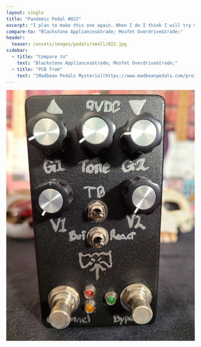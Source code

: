 ```yaml
---
layout: single
title: "Pandemic Pedal #022"
excerpt: "I plan to make this one again. When I do I think I will try making my own board ot use vero as I want to use all 9mm plastic pots so that It will take up less space and I can put some real art on it. Great gain pedal."
compare-to: "Blackstone Appliances&trade; Mosfet Overdrive&trade;"
header:
  teaser: /assets/images/pedals/small/022.jpg
sidebar:
  - title: "Compare to"
    text: "Blackstone Appliances&trade; Mosfet Overdrive&trade;"
  - title: "PCB from"
    text: "[Madbean Pedals Mysterio](https://www.madbeanpedals.com/projects/index.html)"
---
```


![header](/assets/images/pedals/022.jpg)

